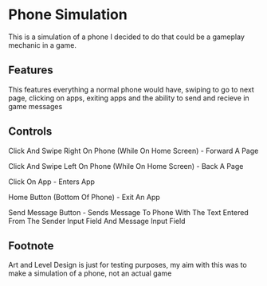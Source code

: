 # Phone Simulation

This is a simulation of a phone I decided to do that could be a gameplay mechanic in a game.

## Features

This features everything a normal phone would have, swiping to go to next page, clicking on apps, exiting apps and the ability to send and recieve in game messages

## Controls

Click And Swipe Right On Phone (While On Home Screen) - Forward A Page

Click And Swipe Left On Phone (While On Home Screen) - Back A Page

Click On App - Enters App

Home Button (Bottom Of Phone) - Exit An App

Send Message Button - Sends Message To Phone With The Text Entered From The Sender Input Field And Message Input Field

## Footnote
Art and Level Design is just for testing purposes, my aim with this was to make a simulation of a phone, not an actual game